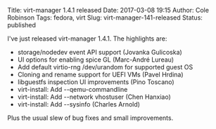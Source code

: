 Title: virt-manager 1.4.1 released
Date: 2017-03-08 19:15
Author: Cole Robinson
Tags: fedora, virt
Slug: virt-manager-141-released
Status: published

I've just released virt-manager 1.4.1. The highlights are:

-   storage/nodedev event API support (Jovanka Gulicoska)
-   UI options for enabling spice GL (Marc-André Lureau)
-   Add default virtio-rng /dev/urandom for supported guest OS
-   Cloning and rename support for UEFI VMs (Pavel Hrdina)
-   libguestfs inspection UI improvements (Pino Toscano)
-   virt-install: Add --qemu-commandline
-   virt-install: Add --network vhostuser (Chen Hanxiao)
-   virt-install: Add --sysinfo (Charles Arnold)

Plus the usual slew of bug fixes and small improvements.
